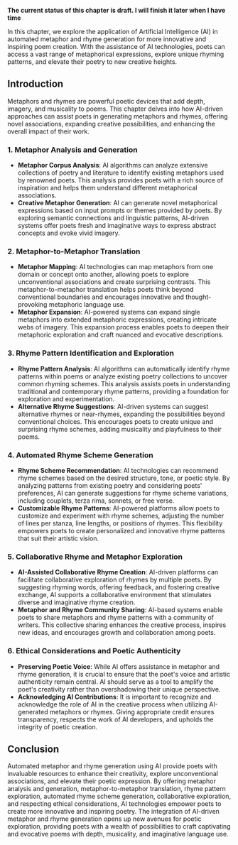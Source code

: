 **The current status of this chapter is draft. I will finish it later when I have time**

In this chapter, we explore the application of Artificial Intelligence (AI) in automated metaphor and rhyme generation for more innovative and inspiring poem creation. With the assistance of AI technologies, poets can access a vast range of metaphorical expressions, explore unique rhyming patterns, and elevate their poetry to new creative heights.

Introduction
------------

Metaphors and rhymes are powerful poetic devices that add depth, imagery, and musicality to poems. This chapter delves into how AI-driven approaches can assist poets in generating metaphors and rhymes, offering novel associations, expanding creative possibilities, and enhancing the overall impact of their work.

### 1. Metaphor Analysis and Generation

* **Metaphor Corpus Analysis**: AI algorithms can analyze extensive collections of poetry and literature to identify existing metaphors used by renowned poets. This analysis provides poets with a rich source of inspiration and helps them understand different metaphorical associations.
* **Creative Metaphor Generation**: AI can generate novel metaphorical expressions based on input prompts or themes provided by poets. By exploring semantic connections and linguistic patterns, AI-driven systems offer poets fresh and imaginative ways to express abstract concepts and evoke vivid imagery.

### 2. Metaphor-to-Metaphor Translation

* **Metaphor Mapping**: AI technologies can map metaphors from one domain or concept onto another, allowing poets to explore unconventional associations and create surprising contrasts. This metaphor-to-metaphor translation helps poets think beyond conventional boundaries and encourages innovative and thought-provoking metaphoric language use.
* **Metaphor Expansion**: AI-powered systems can expand single metaphors into extended metaphoric expressions, creating intricate webs of imagery. This expansion process enables poets to deepen their metaphoric exploration and craft nuanced and evocative descriptions.

### 3. Rhyme Pattern Identification and Exploration

* **Rhyme Pattern Analysis**: AI algorithms can automatically identify rhyme patterns within poems or analyze existing poetry collections to uncover common rhyming schemes. This analysis assists poets in understanding traditional and contemporary rhyme patterns, providing a foundation for exploration and experimentation.
* **Alternative Rhyme Suggestions**: AI-driven systems can suggest alternative rhymes or near-rhymes, expanding the possibilities beyond conventional choices. This encourages poets to create unique and surprising rhyme schemes, adding musicality and playfulness to their poems.

### 4. Automated Rhyme Scheme Generation

* **Rhyme Scheme Recommendation**: AI technologies can recommend rhyme schemes based on the desired structure, tone, or poetic style. By analyzing patterns from existing poetry and considering poets' preferences, AI can generate suggestions for rhyme scheme variations, including couplets, terza rima, sonnets, or free verse.
* **Customizable Rhyme Patterns**: AI-powered platforms allow poets to customize and experiment with rhyme schemes, adjusting the number of lines per stanza, line lengths, or positions of rhymes. This flexibility empowers poets to create personalized and innovative rhyme patterns that suit their artistic vision.

### 5. Collaborative Rhyme and Metaphor Exploration

* **AI-Assisted Collaborative Rhyme Creation**: AI-driven platforms can facilitate collaborative exploration of rhymes by multiple poets. By suggesting rhyming words, offering feedback, and fostering creative exchange, AI supports a collaborative environment that stimulates diverse and imaginative rhyme creation.
* **Metaphor and Rhyme Community Sharing**: AI-based systems enable poets to share metaphors and rhyme patterns with a community of writers. This collective sharing enhances the creative process, inspires new ideas, and encourages growth and collaboration among poets.

### 6. Ethical Considerations and Poetic Authenticity

* **Preserving Poetic Voice**: While AI offers assistance in metaphor and rhyme generation, it is crucial to ensure that the poet's voice and artistic authenticity remain central. AI should serve as a tool to amplify the poet's creativity rather than overshadowing their unique perspective.
* **Acknowledging AI Contributions**: It is important to recognize and acknowledge the role of AI in the creative process when utilizing AI-generated metaphors or rhymes. Giving appropriate credit ensures transparency, respects the work of AI developers, and upholds the integrity of poetic creation.

Conclusion
----------

Automated metaphor and rhyme generation using AI provide poets with invaluable resources to enhance their creativity, explore unconventional associations, and elevate their poetic expression. By offering metaphor analysis and generation, metaphor-to-metaphor translation, rhyme pattern exploration, automated rhyme scheme generation, collaborative exploration, and respecting ethical considerations, AI technologies empower poets to create more innovative and inspiring poetry. The integration of AI-driven metaphor and rhyme generation opens up new avenues for poetic exploration, providing poets with a wealth of possibilities to craft captivating and evocative poems with depth, musicality, and imaginative language use.
